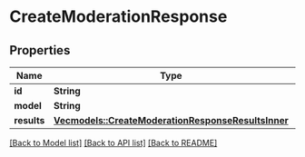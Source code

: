 # CreateModerationResponse

## Properties

Name | Type | Description | Notes
------------ | ------------- | ------------- | -------------
**id** | **String** |  | 
**model** | **String** |  | 
**results** | [**Vec<models::CreateModerationResponseResultsInner>**](CreateModerationResponse_results_inner.md) |  | 

[[Back to Model list]](../README.md#documentation-for-models) [[Back to API list]](../README.md#documentation-for-api-endpoints) [[Back to README]](../README.md)


